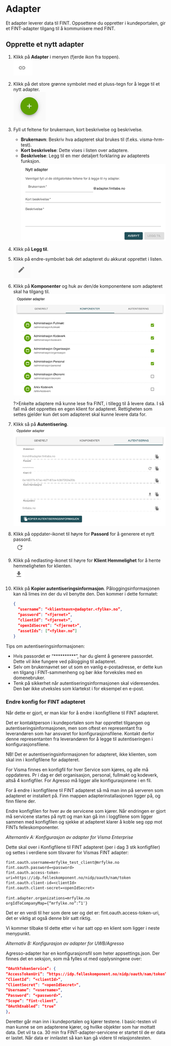 # Adapter

Et adapter leverer data til FINT. Oppsettene du oppretter i kundeportalen, gir et FINT-adapter tilgang til å kommunisere med FINT.

## Opprette et nytt adapter

1. Klikk på **Adapter** i menyen (fjerde ikon fra toppen).  
   ![Menyelement adapter](../_media/kundeportal-adapter-1.png)

2. Klikk på det store grønne symbolet med et pluss-tegn for å legge til et nytt adapter.  
   ![Legg til pluss](../_media/kundeportal-adapter-2.png)

3. Fyll ut feltene for brukernavn, kort beskrivelse og beskrivelse.
   - **Brukernavn**: Beskriv hva adapteret skal brukes til (f.eks. visma-hrm-test).
   - **Kort beskrivelse**: Dette vises i listen over adaptere.
   - **Beskrivelse**: Legg til en mer detaljert forklaring av adapterets funksjon.
     ![Adapter registrering](../_media/kundeportal-adapter-3.png)

4. Klikk på **Legg til**.

5. Klikk på endre-symbolet bak det adapteret du akkurat opprettet i listen.  
   ![Grå blyant](../_media/kundeportal-adapter-4.png)

6. Klikk på **Komponenter** og huk av den/de komponentene som adapteret skal ha tilgang til.
   ![Huk av komponenter](../_media/kundeportal-adapter-5.png)

   ?>Enkelte adaptere må kunne lese fra FINT, i tillegg til å levere data. I så fall må det opprettes en egen klient for adapteret. Rettigheten som settes gjelder kun det som adapteret skal kunne levere data for. 
 
7. Klikk så på **Autentisering**.
   ![Autentisering](../_media/kundeportal-adapter-6.png)

8. Klikk på oppdater-ikonet til høyre for **Passord** for å generere et nytt passord.  
   ![Generer passord](../_media/kundeportal-adapter-7.png)

9. Klikk på nedlasting-ikonet til høyre for **Klient Hemmelighet** for å hente hemmeligheten for klienten.  
   ![Hent hemmelighet](../_media/kundeportal-adapter-8.png)

10. Klikk på **Kopier autentiseringsinformasjon**. Påloggingsinformasjonen kan nå limes inn der du vil benytte den. Den kommer i dette formatet:

    ```json
    {
      “username”: “<klientnavn>@adapter.<fylke>.no”,
      “password”: “<fjernet>”,
      “clientId”: “<fjernet>”,
      “openIdSecret”: “<fjernet>“,
      “assetIds”: [“<fylke>.no”]
    }
    ```

Tips om autentiseringsinformasjonen:
- Hvis passordet er “**********”, har du glemt å generere passordet. Dette vil ikke fungere ved pålogging til adapteret.
- Selv om brukernavnet ser ut som en vanlig e-postadresse, er dette kun en tilgang i FINT-sammenheng og bør ikke forveksles med en domenebruker.
- Tenk på sikkerhet når autentiseringsinformasjonen skal videresendes. Den bør ikke utveksles som klartekst i for eksempel en e-post.

### Endre konfig for FINT adapteret

Når dette er gjort, er man klar for å endre i konfigfilene til FINT adapteret.

Det er kontaktperson i kundeportalen som har opprettet tilgangen og autentiseringsinformasjonen, men som oftest en representant fra leverandøren som har ansvaret for konfigurasjonsfilene. Kontakt derfor denne representanten fra leverandøren for å legge til autentiseringen i konfigurasjonsfilene.

NB! Det er autentiseringsinformasjonen for adapteret, ikke klienten, som skal inn i konfigfilene for adapteret.

For Visma finnes en konfigfil for hver Service som kjøres, og alle må oppdateres. Pr i dag er det organisasjon, personal, fullmakt og kodeverk, altså 4 konfigfiler. For Agresso må ligger alle konfigurasjonene i en fil.

For å endre i konfigfilene til FINT adapteret så må man inn på serveren som adapteret er installert på. Finn mappen adapterinstallasjonen ligger på, og finn filene der.

Endre konfigfilen for hver av de servicene som kjører. Når endringen er gjort må servicene startes på nytt og man kan gå inn i loggfilene som ligger sammen med konfigfilen og sjekke at adapteret klarer å koble seg opp mot FINTs felleskomponenter.

*Alternantiv A: Konfigurasjon av adapter for Visma Enterprise*

Dette skal over i Konfigfilene til FINT adapteret (per i dag 3 stk konfigfiler) og settes i verdiene som tilsvarer for Vismas FINT adapter:

```shell
fint.oauth.username=mrfylke_test_client@mrfylke.no
fint.oauth.password=<password>
fint.oauth.access-token-uri=https://idp.felleskomponent.no/nidp/oauth/nam/token
fint.oauth.client-id=<clientId>
fint.oauth.client-secret=<openIdSecret>

fint.adapter.organizations=mrfylke.no
orgIdToCompanyMap={“mrfylke.no”:”1″}
```

Det er en verdi til her som dere ser og det er: fint.oauth.access-token-uri, det er viktig at også denne blir satt riktig.

Vi kommer tilbake til dette etter vi har satt opp en klient som ligger i neste menypunkt.

*Alternativ B: Konfigurasjon av adapter for UWB/Agresso*

Agresso-adapter har en konfigurasjonsfil som heter appsettings.json. Der finnes det en seksjon, som må fylles ut med opplysningene over:

```json
“OAuthTokenService”: {
“AccessTokenUri”: “https://idp.felleskomponent.no/nidp/oauth/nam/token”,
“ClientId”: “<clientId>“,
“ClientSecret”: “<openIdSecret>“,
“Username”: “<username>“,
“Password”: “<password>“,
“Scope”: “fint-client”,
“OAuthEnabled”: “true”
},
```

Deretter går man inn i kundeportalen og kjører testene. I basic-testen vil man kunne se om adapterene kjører, og hvilke objekter som har mottatt data. Det vil ta ca. 30 min fra FINT-adapter-servicene er startet til de er data er lastet. Når data er innlastet så kan kan gå videre til relasjonstesten.

